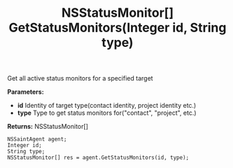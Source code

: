 ﻿---
uid: crmscript_ref_NSSaintAgent_GetStatusMonitors
title: NSStatusMonitor[] GetStatusMonitors(Integer id, String type)
intellisense: NSSaintAgent.GetStatusMonitors
keywords: NSSaintAgent, GetStatusMonitors
so.topic: reference
---

Get all active status monitors for a specified target

**Parameters:**
 - **id** Identity of target type(contact identity, project identity etc.)
 - **type** Type to get status monitors for("contact", "project", etc.)

**Returns:** NSStatusMonitor[]

```crmscript
NSSaintAgent agent;
Integer id;
String type;
NSStatusMonitor[] res = agent.GetStatusMonitors(id, type);
```

